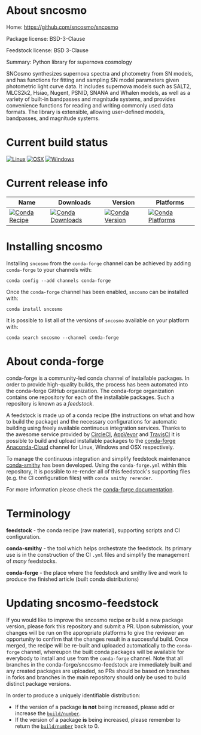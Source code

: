 About sncosmo
=============

Home: https://github.com/sncosmo/sncosmo

Package license: BSD-3-Clause

Feedstock license: BSD 3-Clause

Summary: Python library for supernova cosmology

SNCosmo synthesizes supernova spectra and photometry from SN models,
and has functions for fitting and sampling SN model parameters given
photometric light curve data. It includes supernova models such as SALT2,
MLCS2k2, Hsiao, Nugent, PSNID, SNANA and Whalen models, as well as a
variety of built-in bandpasses and magnitude systems, and provides
convenience functions for reading and writing commonly used data formats.
The library is extensible, allowing user-defined models, bandpasses,
and magnitude systems.


Current build status
====================

[![Linux](https://img.shields.io/circleci/project/github/conda-forge/sncosmo-feedstock/master.svg?label=Linux)](https://circleci.com/gh/conda-forge/sncosmo-feedstock)
[![OSX](https://img.shields.io/travis/conda-forge/sncosmo-feedstock/master.svg?label=macOS)](https://travis-ci.org/conda-forge/sncosmo-feedstock)
[![Windows](https://img.shields.io/appveyor/ci/conda-forge/sncosmo-feedstock/master.svg?label=Windows)](https://ci.appveyor.com/project/conda-forge/sncosmo-feedstock/branch/master)

Current release info
====================

| Name | Downloads | Version | Platforms |
| --- | --- | --- | --- |
| [![Conda Recipe](https://img.shields.io/badge/recipe-sncosmo-green.svg)](https://anaconda.org/conda-forge/sncosmo) | [![Conda Downloads](https://img.shields.io/conda/dn/conda-forge/sncosmo.svg)](https://anaconda.org/conda-forge/sncosmo) | [![Conda Version](https://img.shields.io/conda/vn/conda-forge/sncosmo.svg)](https://anaconda.org/conda-forge/sncosmo) | [![Conda Platforms](https://img.shields.io/conda/pn/conda-forge/sncosmo.svg)](https://anaconda.org/conda-forge/sncosmo) |

Installing sncosmo
==================

Installing `sncosmo` from the `conda-forge` channel can be achieved by adding `conda-forge` to your channels with:

```
conda config --add channels conda-forge
```

Once the `conda-forge` channel has been enabled, `sncosmo` can be installed with:

```
conda install sncosmo
```

It is possible to list all of the versions of `sncosmo` available on your platform with:

```
conda search sncosmo --channel conda-forge
```


About conda-forge
=================

conda-forge is a community-led conda channel of installable packages.
In order to provide high-quality builds, the process has been automated into the
conda-forge GitHub organization. The conda-forge organization contains one repository
for each of the installable packages. Such a repository is known as a *feedstock*.

A feedstock is made up of a conda recipe (the instructions on what and how to build
the package) and the necessary configurations for automatic building using freely
available continuous integration services. Thanks to the awesome service provided by
[CircleCI](https://circleci.com/), [AppVeyor](https://www.appveyor.com/)
and [TravisCI](https://travis-ci.org/) it is possible to build and upload installable
packages to the [conda-forge](https://anaconda.org/conda-forge)
[Anaconda-Cloud](https://anaconda.org/) channel for Linux, Windows and OSX respectively.

To manage the continuous integration and simplify feedstock maintenance
[conda-smithy](https://github.com/conda-forge/conda-smithy) has been developed.
Using the ``conda-forge.yml`` within this repository, it is possible to re-render all of
this feedstock's supporting files (e.g. the CI configuration files) with ``conda smithy rerender``.

For more information please check the [conda-forge documentation](https://conda-forge.org/docs/).

Terminology
===========

**feedstock** - the conda recipe (raw material), supporting scripts and CI configuration.

**conda-smithy** - the tool which helps orchestrate the feedstock.
                   Its primary use is in the construction of the CI ``.yml`` files
                   and simplify the management of *many* feedstocks.

**conda-forge** - the place where the feedstock and smithy live and work to
                  produce the finished article (built conda distributions)


Updating sncosmo-feedstock
==========================

If you would like to improve the sncosmo recipe or build a new
package version, please fork this repository and submit a PR. Upon submission,
your changes will be run on the appropriate platforms to give the reviewer an
opportunity to confirm that the changes result in a successful build. Once
merged, the recipe will be re-built and uploaded automatically to the
`conda-forge` channel, whereupon the built conda packages will be available for
everybody to install and use from the `conda-forge` channel.
Note that all branches in the conda-forge/sncosmo-feedstock are
immediately built and any created packages are uploaded, so PRs should be based
on branches in forks and branches in the main repository should only be used to
build distinct package versions.

In order to produce a uniquely identifiable distribution:
 * If the version of a package **is not** being increased, please add or increase
   the [``build/number``](https://conda.io/docs/user-guide/tasks/build-packages/define-metadata.html#build-number-and-string).
 * If the version of a package **is** being increased, please remember to return
   the [``build/number``](https://conda.io/docs/user-guide/tasks/build-packages/define-metadata.html#build-number-and-string)
   back to 0.

